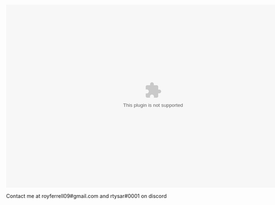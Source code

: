 <embed type="video/quicktime" 
		src="https://www.eaglercraft.ru"
		width="800"
		height="500">
		
<footer>
	Contact me at royferrell09#gmail.com and rtysar#0001 on discord

</footer>

